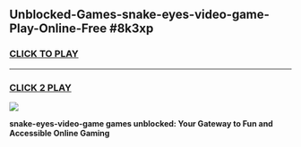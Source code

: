 
## Unblocked-Games-snake-eyes-video-game-Play-Online-Free #8k3xp
<h3>
<a href="https://us.freeplayer.one?title=snake-eyes-video-game&ref=10M">CLICK TO PLAY</a></h3>
<hr>

<h3>
<a href="https://us.freeplayer.one?title=snake-eyes-video-game&ref=10M">CLICK 2 PLAY</a>
  
</h3>

<a href="https://us.freeplayer.one?title=snake-eyes-video-game&ref=10M"><img src="https://clearcache.store/games.png"></a>


**snake-eyes-video-game games unblocked: Your Gateway to Fun and Accessible Online Gaming**
